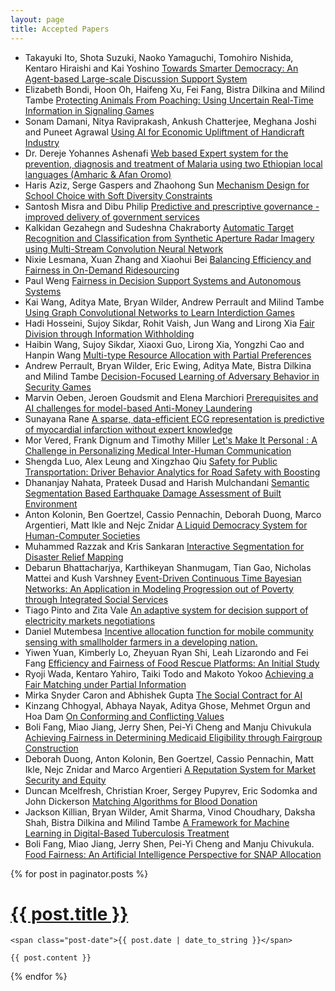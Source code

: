 ```yaml
---
layout: page
title: Accepted Papers
---
```


* Takayuki Ito, Shota Suzuki, Naoko Yamaguchi, Tomohiro Nishida, Kentaro Hiraishi and Kai Yoshino [Towards Smarter Democracy: An Agent-based Large-scale Discussion Support System](papers/IJCAI19-AI4SG_paper_1.pdf)
* Elizabeth Bondi, Hoon Oh, Haifeng Xu, Fei Fang, Bistra Dilkina and Milind Tambe [Protecting Animals From Poaching: Using Uncertain Real-Time Information in Signaling Games](papers/IJCAI19-AI4SG_paper_3.pdf)
* Sonam Damani, Nitya Raviprakash, Ankush Chatterjee, Meghana Joshi and Puneet Agrawal [Using AI for Economic Upliftment of Handicraft Industry](papers/IJCAI19-AI4SG_paper_5.pdf)
* Dr. Dereje Yohannes Ashenafi [Web based Expert system for the prevention, diagnosis and treatment of Malaria using two Ethiopian local languages (Amharic & Afan Oromo)](papers/IJCAI19-AI4SG_paper_7.pdf)
* Haris Aziz, Serge Gaspers and Zhaohong Sun [Mechanism Design for School Choice with Soft Diversity Constraints](papers/IJCAI19-AI4SG_paper_8.pdf)
* Santosh Misra and Dibu Philip [Predictive and prescriptive governance - improved delivery of government services](papers/IJCAI19-AI4SG_paper_10.pdf)
* Kalkidan Gezahegn and Sudeshna Chakraborty [Automatic Target Recognition and Classification from Synthetic Aperture Radar Imagery using Multi-Stream Convolution Neural Network](papers/IJCAI19-AI4SG_paper_12.pdf)
* Nixie Lesmana, Xuan Zhang and Xiaohui Bei [Balancing Efficiency and Fairness in On-Demand Ridesourcing](papers/IJCAI19-AI4SG_paper_13.pdf)
* Paul Weng [Fairness in Decision Support Systems and Autonomous Systems](papers/IJCAI19-AI4SG_paper_15.pdf)
* Kai Wang, Aditya Mate, Bryan Wilder, Andrew Perrault and Milind Tambe [Using Graph Convolutional Networks to Learn Interdiction Games](papers/IJCAI19-AI4SG_paper_16.pdf)
* Hadi Hosseini, Sujoy Sikdar, Rohit Vaish, Jun Wang and Lirong Xia [Fair Division through Information Withholding](papers/IJCAI19-AI4SG_paper_18.pdf)
* Haibin Wang, Sujoy Sikdar, Xiaoxi Guo, Lirong Xia, Yongzhi Cao and Hanpin Wang [Multi-type Resource Allocation with Partial Preferences](papers/IJCAI19-AI4SG_paper_19.pdf)
* Andrew Perrault, Bryan Wilder, Eric Ewing, Aditya Mate, Bistra Dilkina and Milind Tambe [Decision-Focused Learning of Adversary Behavior in Security Games](papers/IJCAI19-AI4SG_paper_20.pdf)
* Marvin Oeben, Jeroen Goudsmit and Elena Marchiori [Prerequisites and AI challenges for model-based Anti-Money Laundering](papers/IJCAI19-AI4SG_paper_21.pdf)
* Sunayana Rane [A sparse, data-efficient ECG representation is predictive of myocardial infarction without expert knowledge](papers/IJCAI19-AI4SG_paper_22.pdf)
* Mor Vered, Frank Dignum and Timothy Miller [Let's Make It Personal : A Challenge in Personalizing Medical Inter-Human Communication](papers/IJCAI19-AI4SG_paper_23.pdf)
* Shengda Luo, Alex Leung and Xingzhao Qiu [Safety for Public Transportation: Driver Behavior Analytics for Road Safety with Boosting](papers/IJCAI19-AI4SG_paper_25.pdf)
* Dhananjay Nahata, Prateek Dusad and Harish Mulchandani [Semantic Segmentation Based Earthquake Damage Assessment of Built Environment](papers/IJCAI19-AI4SG_paper_26.pdf)
* Anton Kolonin, Ben Goertzel, Cassio Pennachin, Deborah Duong, Marco Argentieri, Matt Ikle and Nejc Znidar [A Liquid Democracy System for Human-Computer Societies](papers/IJCAI19-AI4SG_paper_28.pdf)
* Muhammed Razzak and Kris Sankaran [Interactive Segmentation for Disaster Relief Mapping](papers/IJCAI19-AI4SG_paper_29.pdf)
* Debarun Bhattacharjya, Karthikeyan Shanmugam, Tian Gao, Nicholas Mattei and Kush Varshney [Event-Driven Continuous Time Bayesian Networks: An Application in Modeling Progression out of Poverty through Integrated Social Services](papers/IJCAI19-AI4SG_paper_30.pdf)
* Tiago Pinto and Zita Vale [An adaptive system for decision support of electricity markets negotiations](papers/IJCAI19-AI4SG_paper_32.pdf)
* Daniel Mutembesa [Incentive allocation function for mobile community sensing with smallholder farmers in a developing nation.](papers/IJCAI19-AI4SG_paper_33.pdf)
* Yiwen Yuan, Kimberly Lo, Zheyuan Ryan Shi, Leah Lizarondo and Fei Fang [Efficiency and Fairness of Food Rescue Platforms: An Initial Study](papers/IJCAI19-AI4SG_paper_34.pdf)
* Ryoji Wada, Kentaro Yahiro, Taiki Todo and Makoto Yokoo [Achieving a Fair Matching under Partial Information](papers/IJCAI19-AI4SG_paper_35.pdf)
* Mirka Snyder Caron and Abhishek Gupta [The Social Contract for AI](papers/IJCAI19-AI4SG_paper_36.pdf)
* Kinzang Chhogyal, Abhaya Nayak, Aditya Ghose, Mehmet Orgun and Hoa Dam [On Conforming and Conflicting Values](papers/IJCAI19-AI4SG_paper_37.pdf)
* Boli Fang, Miao Jiang, Jerry Shen, Pei-Yi Cheng and Manju Chivukula [Achieving Fairness in Determining Medicaid Eligibility through Fairgroup Construction](papers/IJCAI19-AI4SG_paper_38.pdf)
* Deborah Duong, Anton Kolonin, Ben Goertzel, Cassio Pennachin, Matt Ikle, Nejc Znidar and Marco Argentieri [A Reputation System for Market Security and Equity](papers/IJCAI19-AI4SG_paper_40.pdf)
* Duncan Mcelfresh, Christian Kroer, Sergey Pupyrev, Eric Sodomka and John Dickerson [Matching Algorithms for Blood Donation](papers/IJCAI19-AI4SG_paper_41.pdf)
* Jackson Killian, Bryan Wilder, Amit Sharma, Vinod Choudhary, Daksha Shah, Bistra Dilkina and Milind Tambe [A Framework for Machine Learning in Digital-Based Tuberculosis Treatment](papers/IJCAI19-AI4SG_paper_42.pdf)
* Boli Fang, Miao Jiang, Jerry Shen, Pei-Yi Cheng and Manju Chivukula. [Food Fairness: An Artificial Intelligence Perspective for SNAP Allocation](papers/IJCAI19-AI4SG_paper_43.pdf)

<div class="posts">
  {% for post in paginator.posts %}
  <div class="post">
    <h1 class="post-title">
      <a href="{{ post.url }}">
        {{ post.title }}
      </a>
    </h1>

    <span class="post-date">{{ post.date | date_to_string }}</span>

    {{ post.content }}
  </div>
  {% endfor %}
</div>
